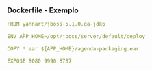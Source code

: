 ### Dockerfile - Exemplo

```yaml
FROM yannart/jboss-5.1.0.ga-jdk6

ENV AṔP_HOME=/opt/jboss/server/default/deploy

COPY *.ear ${APP_HOME}/agenda-packaging.ear

EXPOSE 8080 9990 8787
```